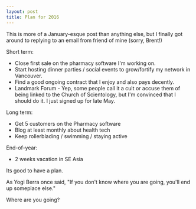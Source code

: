 ```yaml
---
layout: post
title: Plan for 2016
---
```


This is more of a January-esque post than anything else, but I finally got around to replying to an email from friend of mine (sorry, Brent!)

Short term: 
* Close first sale on the pharmacy software I'm working on. 
* Start hosting dinner parties / social events to grow/fortify my network in Vancouver. 
* Find a good ongoing contract that I enjoy and also pays decently.
* Landmark Forum - Yep, some people call it a cult or accuse them of being linked to the Church of Scientology, but I'm convinced that I should do it. I just signed up for late May.

Long term:
* Get 5 customers on the Pharmacy software
* Blog at least monthly about health tech
* Keep rollerblading / swimming / staying active

End-of-year:
* 2 weeks vacation in SE Asia 

Its good to have a plan. 

As Yogi Berra once said, "If you don't know where you are going, you'll end up someplace else."

Where are you going?
